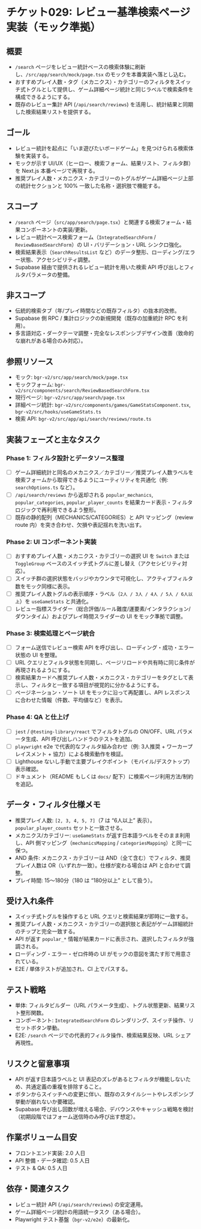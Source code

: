 # チケット029: レビュー基準検索ページ実装（モック準拠）

## 概要
- `/search` ページをレビュー統計ベースの検索体験に刷新し、`/src/app/search/mock/page.tsx` のモックを本番実装へ落とし込む。
- おすすめプレイ人数・タグ（メカニクス）・カテゴリーのフィルタをスイッチ式トグルとして提供し、ゲーム詳細ページ統計と同じラベルで検索条件を構成できるようにする。
- 既存のレビュー集計 API (`/api/search/reviews`) を活用し、統計結果と同期した検索結果リストを提供する。

## ゴール
- レビュー統計を起点に「いま遊びたいボードゲーム」を見つけられる検索体験を実装する。
- モックが示す UI/UX（ヒーロー、検索フォーム、結果リスト、フィルタ群）を Next.js 本番ページで再現する。
- 推奨プレイ人数・メカニクス・カテゴリーのトグルがゲーム詳細ページ上部の統計セクションと 100% 一致した名称・選択肢で機能する。

## スコープ
- `/search` ページ（`src/app/search/page.tsx`）と関連する検索フォーム・結果コンポーネントの実装/更新。
- レビュー統計ベース検索フォーム（`IntegratedSearchForm` / `ReviewBasedSearchForm`）の UI・バリデーション・URL シンクロ強化。
- 検索結果表示（`SearchResultsList` など）のデータ整形、ローディング/エラー状態、アクセシビリティ調整。
- Supabase 経由で提供されるレビュー統計を用いた検索 API 呼び出しとフィルタパラメータの整備。

## 非スコープ
- 伝統的検索タブ（年/プレイ時間などの既存フィルタ）の抜本的改修。
- Supabase 側 RPC / 集計ロジックの新規開発（既存の加重統計 RPC を利用）。
- 多言語対応・ダークテーマ調整・完全なレスポンシブデザイン改善（致命的な崩れがある場合のみ対応）。

## 参照リソース
- モック: `bgr-v2/src/app/search/mock/page.tsx`
- モックフォーム: `bgr-v2/src/components/search/ReviewBasedSearchForm.tsx`
- 現行ページ: `bgr-v2/src/app/search/page.tsx`
- 詳細ページ統計: `bgr-v2/src/components/games/GameStatsComponent.tsx`, `bgr-v2/src/hooks/useGameStats.ts`
- 検索 API: `bgr-v2/src/app/api/search/reviews/route.ts`

## 実装フェーズと主なタスク
### Phase 1: フィルタ設計とデータソース整理
- [ ] ゲーム詳細統計と同名のメカニクス／カテゴリー／推奨プレイ人数ラベルを検索フォームから取得できるようにユーティリティを共通化（例: `searchOptions.ts` など）。
- [ ] `/api/search/reviews` から返却される `popular_mechanics`, `popular_categories`, `popular_player_counts` を結果カード表示・フィルタロジックで再利用できるよう整形。
- [ ] 既存の静的配列（MECHANICS/CATEGORIES）と API マッピング（review route 内）を突き合わせ、欠損や表記揺れを洗い出す。

### Phase 2: UI コンポーネント実装
- [ ] おすすめプレイ人数・メカニクス・カテゴリーの選択 UI を `Switch` または `ToggleGroup` ベースのスイッチ式トグルに差し替え（アクセシビリティ対応）。
- [ ] スイッチ群の選択状態をバッジやカウンタで可視化し、アクティブフィルタ数をモック同様に表示。
- [ ] 推奨プレイ人数トグルの表示順序・ラベル（`2人 / 3人 / 4人 / 5人 / 6人以上`）を `useGameStats` と共通化。
- [ ] レビュー指標スライダー（総合評価/ルール難度/運要素/インタラクション/ダウンタイム）およびプレイ時間スライダーの UI をモック準拠で調整。

### Phase 3: 検索処理とページ統合
- [ ] フォーム送信でレビュー検索 API を呼び出し、ローディング・成功・エラー状態の UI を整理。
- [ ] URL クエリとフィルタ状態を同期し、ページリロードや共有時に同じ条件が再現されるようにする。
- [ ] 検索結果カードへ推奨プレイ人数・メカニクス・カテゴリーをタグとして表示し、フィルタと一致する項目が視覚的に分かるようにする。
- [ ] ページネーション・ソート UI をモックに沿って再配置し、API レスポンスに合わせた情報（件数、平均値など）を表示。

### Phase 4: QA と仕上げ
- [ ] `jest` / `@testing-library/react` でフィルタトグルの ON/OFF、URL パラメータ生成、API 呼び出しハンドラのテストを追加。
- [ ] `playwright` e2e で代表的なフィルタ組み合わせ（例: 3人推奨 + ワーカープレイスメント + 協力）による検索動作を検証。
- [ ] Lighthouse ないし手動で主要ブレイクポイント（モバイル/デスクトップ）表示確認。
- [ ] ドキュメント（README もしくは `docs/` 配下）に検索ページ利用方法/制約を追記。

## データ・フィルタ仕様メモ
- 推奨プレイ人数: `[2, 3, 4, 5, 7]`（7 は “6人以上” 表示）。`popular_player_counts` セットと一致させる。
- メカニクス/カテゴリー: `useGameStats` が返す日本語ラベルをそのまま利用し、API 側マッピング（`mechanicsMapping` / `categoriesMapping`）と同一に保つ。
- AND 条件: メカニクス・カテゴリーは AND（全て含む）でフィルタ、推奨プレイ人数は OR（いずれか一致）。仕様が変わる場合は API と合わせて調整。
- プレイ時間: 15〜180分（180 は “180分以上” として扱う）。

## 受け入れ条件
- スイッチ式トグルを操作すると URL クエリと検索結果が即時に一致する。
- 推奨プレイ人数・メカニクス・カテゴリーの選択肢と表記がゲーム詳細統計のチップと完全一致する。
- API が返す `popular_*` 情報が結果カードに表示され、選択したフィルタが強調される。
- ローディング・エラー・ゼロ件時の UI がモックの意図を満たす形で用意されている。
- E2E / 単体テストが追加され、CI 上でパスする。

## テスト戦略
- 単体: フィルタビルダー（URL パラメータ生成）、トグル状態更新、結果リスト整形関数。
- コンポーネント: `IntegratedSearchForm` のレンダリング、スイッチ操作、リセットボタン挙動。
- E2E: `/search` ページでの代表的フィルタ操作、検索結果反映、URL シェア再現性。

## リスクと留意事項
- API が返す日本語ラベルと UI 表記のズレがあるとフィルタが機能しないため、共通定義の重複を排除すること。
- ボタンからスイッチへの変更に伴い、既存のスタイルシートやレスポンシブ挙動が崩れないか要確認。
- Supabase 呼び出し回数が増える場合、デバウンスやキャッシュ戦略を検討（初期段階ではフォーム送信時のみ呼び出す想定）。

## 作業ボリューム目安
- フロントエンド実装: 2.0 人日
- API 整備・データ確認: 0.5 人日
- テスト & QA: 0.5 人日

## 依存・関連タスク
- レビュー統計 API (`/api/search/reviews`) の安定運用。
- ゲーム詳細ページ統計の用語統一タスク（ある場合）。
- Playwright テスト基盤（`bgr-v2/e2e`）の最新化。
